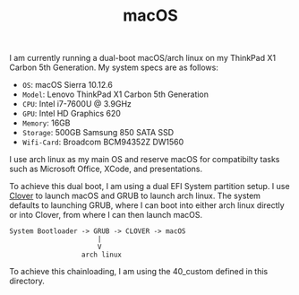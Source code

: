 <div align='center'>
    <h1>macOS</h1><br>
</div>

I am currently running a dual-boot macOS/arch linux on my ThinkPad X1 Carbon 5th Generation.
My system specs are as follows:

* `OS`: macOS Sierra 10.12.6 
* `Model`: Lenovo ThinkPad X1 Carbon 5th Generation
* `CPU`: Intel i7-7600U @ 3.9GHz
* `GPU`: Intel HD Graphics 620
* `Memory`: 16GB
* `Storage`: 500GB Samsung 850 SATA SSD
* `Wifi-Card`: Broadcom BCM94352Z DW1560

I use arch linux as my main OS and reserve macOS for compatibilty tasks such as 
Microsoft Office, XCode, and presentations.

To achieve this dual boot, I am using a dual EFI System partition setup.
I use [Clover](https://clover-wiki.zetam.org/home) to launch macOS and GRUB to launch arch linux.
The system defaults to launching GRUB, where I can boot into either arch linux directly
or into Clover, from where I can then launch macOS.

```
System Bootloader -> GRUB -> CLOVER -> macOS
                      |
                      V
                  arch linux
```

To achieve this chainloading, I am using the 40_custom defined in this directory.
